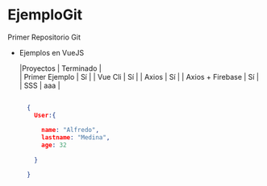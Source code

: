 # EjemploGit
Primer Repositorio Git

* Ejemplos en VueJS

  |Proyectos | Terminado |  
  | Primer Ejemplo | Sí |
  | Vue Cli | Sí |
  | Axios | Sí |
  | Axios + Firebase | Sí |
  | SSS |  aaa |
  
  
  ``` json
    
    {
      User:{
        
        name: "Alfredo",
        lastname: "Medina",
        age: 32
        
      }
  
    }
  
  ```
